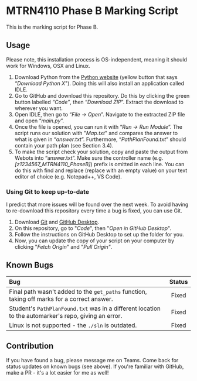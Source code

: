 # MTRN4110 Phase B Marking Script

This is the marking script for Phase B.

## Usage

Please note, this installation process is OS-independent, meaning it should work for Windows, OSX and Linux.

1. Download Python from the [Python website](https://www.python.org/downloads/) (yellow button that says “_Download Python X_").
   Doing this will also install an application called IDLE.
2. Go to GitHub and download this repository.
   Do this by clicking the green button labelled _“Code”_, then “_Download ZIP_”.
   Extract the download to wherever you want.
3. Open IDLE, then go to “_File -> Open_”. Navigate to the extracted ZIP file and open “_main.py_”.
4. Once the file is opened, you can run it with “_Run -> Run Module_”.
   The script runs our solution with "_Map.txt_" and compares the answer to what is given in “_answer.txt_”.
   Furthermore, “_PathPlanFound.txt_” should contain your path plan (see Section 3.4).
5. To make the script check your solution, copy and paste the output from Webots into “answer.txt”.
   Make sure the controller name (e.g. _[z1234567_MTRN4110_PhaseB]_) prefix is omitted in each line.
   You can do this with find and replace (replace with an empty value) on your text editor of choice (e.g. Notepad++, VS Code).

### Using Git to keep up-to-date

I predict that more issues will be found over the next week.
To avoid having to re-download this repository every time a bug is fixed, you can use Git.

1. Download [Git](https://git-scm.com/downloads) and [GitHub Desktop](https://desktop.github.com/).
2. On this repository, go to "_Code_", then "_Open in GitHub Desktop_".
3. Follow the instructions on GitHub Desktop to set up the folder for you.
4. Now, you can update the copy of your script on your computer by clicking "_Fetch Origin_" and "_Pull Origin"_.

## Known Bugs

| Bug                                                                                                  | Status |
| :--------------------------------------------------------------------------------------------------- | :----: |
| Final path wasn't added to the `get_paths` function, taking off marks for a correct answer.          | Fixed  |
| Student's `PathPlanFound.txt` was in a different location to the automarker's repo, giving an error. | Fixed  |
| Linux is not supported - the `./sln` is outdated.                                                    | Fixed  |

## Contribution

If you have found a bug, please message me on Teams.
Come back for status updates on known bugs (see above).
If you're familiar with GitHub, make a PR - it's a lot easier for me as well!
